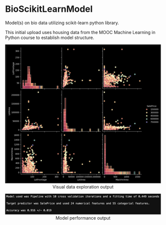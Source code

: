 # BioScikitLearnModel
Model(s) on bio data utilizing scikit-learn python library.

This initial upload uses housing data from the MOOC Machine Learning in Python course to establish model structure.

<p align="center">
  <img src="https://github.com/savanaconda/BioScikitLearnModel/blob/main/images/seaborn-pairplot.png" alt="Visual data exploration output"/>
  <caption>Visual data exploration output</caption>
</p>
<p align="center">
  <img src="https://github.com/savanaconda/BioScikitLearnModel/blob/main/images/model-results.png" alt="Model performance output"/>
  <caption>Model performance output</caption>
</p>

